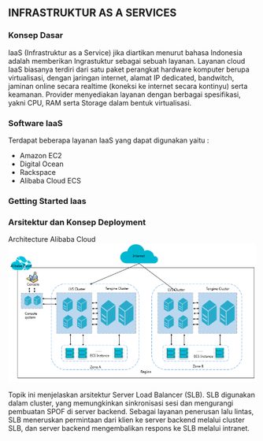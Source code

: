 ## INFRASTRUKTUR AS A SERVICES

### Konsep Dasar
IaaS (Infrastruktur as a Service) jika diartikan menurut bahasa Indonesia adalah memberikan Ingrastuktur sebagai sebuah layanan. Layanan cloud IaaS biasanya terdiri dari satu paket perangkat hardware komputer berupa virtualisasi, dengan jaringan internet, alamat IP dedicated, bandwitch, jaminan online secara realtime (koneksi ke internet secara kontinyu) serta keamanan. Provider menyediakan layanan dengan berbagai spesifikasi, yakni CPU, RAM serta Storage dalam bentuk virtualisasi.

### Software IaaS
Terdapat beberapa layanan IaaS yang dapat digunakan yaitu :
 * Amazon EC2
 * Digital Ocean
 * Rackspace
 * Alibaba Cloud ECS

### Getting Started Iaas

### Arsitektur dan Konsep Deployment
Architecture Alibaba Cloud  
![1](image/1.png)

Topik ini menjelaskan arsitektur Server Load Balancer (SLB). SLB digunakan dalam cluster, yang memungkinkan sinkronisasi sesi dan mengurangi pembuatan SPOF di server backend. Sebagai layanan penerusan lalu lintas, SLB meneruskan permintaan dari klien ke server backend melalui cluster SLB, dan server backend mengembalikan respons ke SLB melalui intranet.